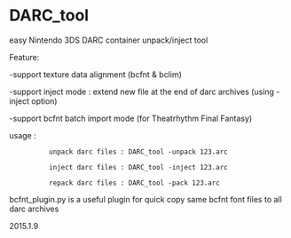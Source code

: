 # DARC_tool
easy Nintendo 3DS DARC container unpack/inject tool

Feature:

-support texture  data alignment (bcfnt & bclim)

-support inject mode : extend new file at the end of darc archives (using -inject option)

-support bcfnt batch import mode (for Theatrhythm Final Fantasy)

usage :

              unpack darc files : DARC_tool -unpack 123.arc
              
              inject darc files : DARC_tool -inject 123.arc
              
              repack darc files : DARC_tool -pack 123.arc
              
bcfnt_plugin.py is a useful plugin for quick copy same bcfnt font files to all darc archives

 
2015.1.9
